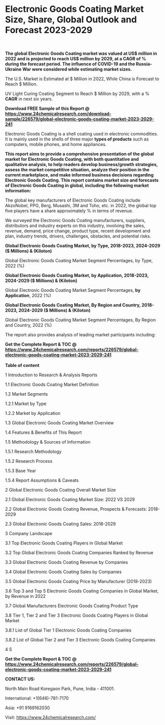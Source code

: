 <h1>Electronic Goods Coating Market Size, Share, Global Outlook and Forecast 2023-2029</h1><br/><p><strong>The global Electronic Goods Coating market was valued at US$ million in 2022 and is projected to reach US$ million by 2029, at a <strong>CAGR</strong> of % during the forecast period. The influence of COVID-19 and the Russia-Ukraine War were considered while estimating market sizes.</strong></p><p>The U.S. Market is Estimated at $ Million in 2022, While China is Forecast to Reach $ Million.</p><p>UV Light Curing Coating Segment to Reach $ Million by 2029, with a % <strong>CAGR</strong> in next six years.</p><div><b>Download FREE Sample of this Report @ <a href="https://www.24chemicalresearch.com/download-sample/226579/global-electronic-goods-coating-market-2023-2029-241">https://www.24chemicalresearch.com/download-sample/226579/global-electronic-goods-coating-market-2023-2029-241</a></b></div><p>Electronic Goods Coating is a shell coating used in electronic commodities. It is mainly used in the shells of three major <strong>types of products</strong> such as computers, mobile phones, and home appliances.</p><p><strong>This report aims to provide a comprehensive presentation of the global market for Electronic Goods Coating, with both quantitative and qualitative analysis, to help readers develop business/growth strategies, assess the market competitive situation, analyze their position in the current marketplace, and make informed business decisions regarding Electronic Goods Coating. This report contains market size and forecasts of Electronic Goods Coating in global, including the following market information:</strong></p><p>The global key manufacturers of Electronic Goods Coating include AkzoNobel, PPG, Berg, Musashi, 3M and Toho, etc. in 2022, the global top five players have a share approximately % in terms of revenue.</p><p>We surveyed the Electronic Goods Coating manufacturers, suppliers, distributors and industry experts on this industry, involving the sales, revenue, demand, price change, product type, recent development and plan, industry trends, drivers, challenges, obstacles, and potential risks.</p><p><strong>Global Electronic Goods Coating Market, by Type, 2018-2023, 2024-2029 ($ Millions) & (Kiloton)</strong></p><p>Global Electronic Goods Coating Market Segment Percentages, by Type, 2022 (%)</p><p><strong>Global Electronic Goods Coating Market, <strong>by Application</strong>, 2018-2023, 2024-2029 ($ Millions) & (Kiloton)</strong></p><p>Global Electronic Goods Coating Market Segment Percentages, <strong>by Application</strong>, 2022 (%)</p><p><strong>Global Electronic Goods Coating Market, By Region and Country, 2018-2023, 2024-2029 ($ Millions) & (Kiloton)</strong></p><p>Global Electronic Goods Coating Market Segment Percentages, By Region and Country, 2022 (%)</p><p>The report also provides analysis of leading market participants including:</p><div><b>Get the Complete Report & TOC @ <a href="https://www.24chemicalresearch.com/reports/226579/global-electronic-goods-coating-market-2023-2029-241">https://www.24chemicalresearch.com/reports/226579/global-electronic-goods-coating-market-2023-2029-241</a></b></div><br><b>Table of content</b><p>1 Introduction to Research & Analysis Reports<br />
 
  1.1 Electronic Goods Coating Market Definition<br />
 
  1.2 Market Segments<br />
 
  1.2.1 Market by Type<br />
 
  1.2.2 Market by Application<br />
 
  1.3 Global Electronic Goods Coating Market Overview<br />
 
  1.4 Features & Benefits of This Report<br />
 
  1.5 Methodology & Sources of Information<br />
 
  1.5.1 Research Methodology<br />
 
  1.5.2 Research Process<br />
 
  1.5.3 Base Year<br />
 
  1.5.4 Report Assumptions & Caveats<br />
 
 2 Global Electronic Goods Coating Overall Market Size<br />
 
  2.1 Global Electronic Goods Coating Market Size: 2022 VS 2029<br />
 
  2.2 Global Electronic Goods Coating Revenue, Prospects & Forecasts: 2018-2029<br />
 
  2.3 Global Electronic Goods Coating Sales: 2018-2029<br />
 
 3 Company Landscape<br />
 
  3.1 Top Electronic Goods Coating Players in Global Market<br />
 
  3.2 Top Global Electronic Goods Coating Companies Ranked by Revenue<br />
 
  3.3 Global Electronic Goods Coating Revenue by Companies<br />
 
  3.4 Global Electronic Goods Coating Sales by Companies<br />
 
  3.5 Global Electronic Goods Coating Price by Manufacturer (2018-2023)<br />
 
  3.6 Top 3 and Top 5 Electronic Goods Coating Companies in Global Market, by Revenue in 2022<br />
 
  3.7 Global Manufacturers Electronic Goods Coating Product Type<br />
 
  3.8 Tier 1, Tier 2 and Tier 3 Electronic Goods Coating Players in Global Market<br />
 
  3.8.1 List of Global Tier 1 Electronic Goods Coating Companies<br />
 
  3.8.2 List of Global Tier 2 and Tier 3 Electronic Goods Coating Companies<br />
 
 4 S<br><div><b>Get the Complete Report & TOC @ <a href="https://www.24chemicalresearch.com/reports/226579/global-electronic-goods-coating-market-2023-2029-241">https://www.24chemicalresearch.com/reports/226579/global-electronic-goods-coating-market-2023-2029-241</a></b></div></p>
 
 <b>CONTACT US:</b><br>
 
 North Main Road Koregaon Park, Pune, India - 411001.<br/>
 
 International: +1(646)-781-7170<br/>
 
 Asia: +91 9169162030<br/>
 
 Visit: <a href="https://www.24chemicalresearch.com/">https://www.24chemicalresearch.com/</a>
 
 <br>